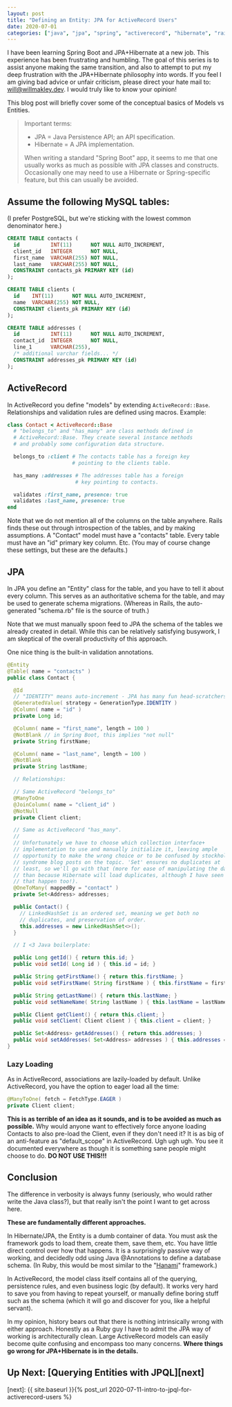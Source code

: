 ```yaml
---
layout: post
title: "Defining an Entity: JPA for ActiveRecord Users"
date: 2020-07-01
categories: ["java", "jpa", "spring", "activerecord", "hibernate", "rails"]
---
```


I have been learning Spring Boot and JPA+Hibernate at a new job. This experience has been frustrating and humbling. The goal of this series is to assist anyone making the same transition, and also to attempt to put my deep frustration with the JPA+Hibernate philosophy into words. If you feel I am giving bad advice or unfair criticism, please direct your hate mail to: [will@willmakley.dev](will@willmakley.dev). I would truly like to know your opinion!

This blog post will briefly cover some of the conceptual basics of Models vs Entities. 

> Important terms:
> * JPA = Java Persistence API; an API specification.
> * Hibernate = A JPA implementation.
>
> When writing a standard "Spring Boot" app, it seems to me that one usually
> works as much as possible with JPA classes and constructs. Occasionally one
> may need to use a Hibernate or Spring-specific feature, but this can usually
> be avoided.

## Assume the following MySQL tables:

(I prefer PostgreSQL, but we're sticking with the lowest common denominator here.)

```sql
CREATE TABLE contacts (
  id          INT(11)      NOT NULL AUTO_INCREMENT,
  client_id   INTEGER      NOT NULL,
  first_name  VARCHAR(255) NOT NULL,
  last_name   VARCHAR(255) NOT NULL,
  CONSTRAINT contacts_pk PRIMARY KEY (id)
);

CREATE TABLE clients (
  id    INT(11)      NOT NULL AUTO_INCREMENT,
  name  VARCHAR(255) NOT NULL,
  CONSTRAINT clients_pk PRIMARY KEY (id)
);

CREATE TABLE addresses (
  id          INT(11)      NOT NULL AUTO_INCREMENT,
  contact_id  INTEGER      NOT NULL,
  line_1      VARCHAR(255),
  /* additional varchar fields... */
  CONSTRAINT addresses_pk PRIMARY KEY (id)
);
```

## ActiveRecord

In ActiveRecord you define "models" by extending `ActiveRecord::Base`. Relationships and validation rules are defined using macros. Example:

```ruby
class Contact < ActiveRecord::Base
  # "belongs_to" and "has_many" are class methods defined in
  # ActiveRecord::Base. They create several instance methods
  # and probably some configuration data structure.

  belongs_to :client # The contacts table has a foreign key
                     # pointing to the clients table.

  has_many :addresses # The addresses table has a foreign
                      # key pointing to contacts.

  validates :first_name, presence: true
  validates :last_name, presence: true
end
```

Note that we do not mention all of the columns on the table anywhere. Rails finds these out through introspection of the tables, and by making assumptions. A "Contact" model must have a "contacts" table. Every table must have an "id" primary key column. Etc. (You may of course change these settings, but these are the defaults.)

## JPA

In JPA you define an "Entity" class for the table, and you have to tell it about every column. This serves as an authoritative schema for the table, and may be used to generate schema migrations. (Whereas in Rails, the auto-generated "schema.rb" file is the source of truth.)

Note that we must manually spoon feed to JPA the schema of the tables we already created in detail. While this can be relatively satisfying busywork, I am skeptical of the overall productivity of this approach.

One nice thing is the built-in validation annotations.

```java
@Entity
@Table( name = "contacts" )
public class Contact {

  @Id
  // "IDENTITY" means auto-increment - JPA has many fun head-scratchers!
  @GeneratedValue( strategy = GenerationType.IDENTITY )
  @Column( name = "id" )                               
  private Long id;

  @Column( name = "first_name", length = 100 )
  @NotBlank // in Spring Boot, this implies "not null"
  private String firstName;

  @Column( name = "last_name", length = 100 )
  @NotBlank
  private String lastName;

  // Relationships:

  // Same ActiveRecord "belongs_to"
  @ManyToOne
  @JoinColumn( name = "client_id" )
  @NotNull
  private Client client;

  // Same as ActiveRecord "has_many".
  //
  // Unfortunately we have to choose which collection interface+
  // implementation to use and manually initialize it, leaving ample
  // opportunity to make the wrong choice or to be confused by stockholm
  // syndrome blog posts on the topic. 'Set' ensures no duplicates at
  // least, so we'll go with that (more for ease of manipulating the data
  // than because Hibernate will load duplicates, although I have seen
  // that happen too!).
  @OneToMany( mappedBy = "contact" )
  private Set<Address> addresses;

  public Contact() {
    // LinkedHashSet is an ordered set, meaning we get both no
    // duplicates, and preservation of order.
    this.addresses = new LinkedHashSet<>();
  }

  // I <3 Java boilerplate:

  public Long getId() { return this.id; }
  public void setId( Long id ) { this.id = id; }

  public String getFirstName() { return this.firstName; }
  public void setFirstName( String firstName ) { this.firstName = firstName; }

  public String getLastName() { return this.lastName; }
  public void setNameName( String lastName ) { this.lastName = lastName; }

  public Client getClient() { return this.client; }
  public void setClient( Client client ) { this.client = client; }

  public Set<Address> getAddresses() { return this.addresses; }
  public void setAddresses( Set<Address> addresses ) { this.addresses = addresses; }
}
```

### Lazy Loading

As in ActiveRecord, associations are lazily-loaded by default. Unlike ActiveRecord, you have the option to eager load all the time:

```java
@ManyToOne( fetch = FetchType.EAGER )
private Client client;
```

**This is as terrible of an idea as it sounds, and is to be avoided as much as possible.** Why would anyone want to effectively force anyone loading Contacts to also pre-load the Client, even if they don't need it? It is as big of an anti-feature as "default_scope" in ActiveRecord. Ugh ugh ugh. You see it documented everywhere as though it is something sane people might choose to do. **DO NOT USE THIS!!!**

## Conclusion

The difference in verbosity is always funny (seriously, who would rather write the Java class?), but that really isn't the point I want to get across here.

**These are fundamentally different approaches.**

In Hibernate/JPA, the Entity is a dumb container of data. You must ask the framework gods to load them, create them, save them, etc. You have little direct control over how that happens. It is a surprisingly passive way of working, and decidedly odd using Java @Annotations to define a database schema. (In Ruby, this would be most similar to the "[Hanami][hanami]" framework.)

In ActiveRecord, the model class itself contains all of the querying, persistence rules, and even business logic (by default). It works very hard to save you from having to repeat yourself, or manually define boring stuff such as the schema (which it will go and discover for you, like a helpful servant).

In my opinion, history bears out that there is nothing intrinsically wrong with either approach. Honestly as a Ruby guy I have to admit the JPA way of working is architecturally clean. Large ActiveRecord models can easily become quite confusing and encompass too many concerns. **Where things go wrong for JPA+Hibernate is in the details.**

## Up Next: [Querying Entities with JPQL][next]

[hanami]: https://hanamirb.org/
[next]: {{ site.baseurl }}{% post_url 2020-07-11-intro-to-jpql-for-activerecord-users %}

